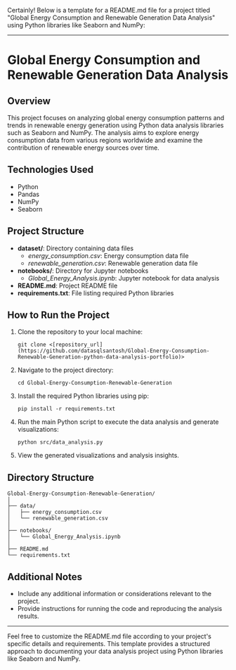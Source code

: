 Certainly! Below is a template for a README.md file for a project titled "Global Energy Consumption and Renewable Generation Data Analysis" using Python libraries like Seaborn and NumPy:

---

# Global Energy Consumption and Renewable Generation Data Analysis

## Overview
This project focuses on analyzing global energy consumption patterns and trends in renewable energy generation using Python data analysis libraries such as Seaborn and NumPy. The analysis aims to explore energy consumption data from various regions worldwide and examine the contribution of renewable energy sources over time.

## Technologies Used
- Python
- Pandas
- NumPy
- Seaborn

## Project Structure
- **dataset/**: Directory containing data files
  - *energy_consumption.csv*: Energy consumption data file
  - *renewable_generation.csv*: Renewable generation data file
- **notebooks/**: Directory for Jupyter notebooks
  - *Global_Energy_Analysis.ipynb*: Jupyter notebook for data analysis
- **README.md**: Project README file
- **requirements.txt**: File listing required Python libraries

## How to Run the Project
1. Clone the repository to your local machine:
   ```
   git clone <[repository_url](https://github.com/datasqlsantosh/Global-Energy-Consumption-Renewable-Generation-python-data-analysis-portfolio)>
   ```
2. Navigate to the project directory:
   ```
   cd Global-Energy-Consumption-Renewable-Generation
   ```
3. Install the required Python libraries using pip:
   ```
   pip install -r requirements.txt
   ```
4. Run the main Python script to execute the data analysis and generate visualizations:
   ```
   python src/data_analysis.py
   ```
5. View the generated visualizations and analysis insights.

## Directory Structure
```
Global-Energy-Consumption-Renewable-Generation/
│
├── data/
│   ├── energy_consumption.csv
│   └── renewable_generation.csv
│
├── notebooks/
│   └── Global_Energy_Analysis.ipynb
│
├── README.md
└── requirements.txt
```

## Additional Notes
- Include any additional information or considerations relevant to the project.
- Provide instructions for running the code and reproducing the analysis results.

---

Feel free to customize the README.md file according to your project's specific details and requirements. This template provides a structured approach to documenting your data analysis project using Python libraries like Seaborn and NumPy.
